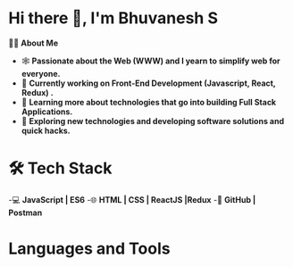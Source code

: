 # Hi there 👋, I'm Bhuvanesh S


👨🏻‍ **About Me**

- 🕸️   **Passionate about the Web (WWW) and I yearn to simplify web for everyone.**
- 🔭   **Currently working on Front-End Development (Javascript, React, Redux) .**
- 🌱   **Learning more about technologies that go into building Full Stack Applications.**
- 🤔   **Exploring new technologies and developing software solutions and quick hacks.**



# 🛠 **Tech Stack**

-💻  **JavaScript | ES6**
-🌐  **HTML | CSS | ReactJS |Redux**
-🔧  **GitHub | Postman**

# Languages and Tools










